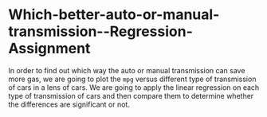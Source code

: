 # Which-better-auto-or-manual-transmission--Regression-Assignment
In order to find out which way the auto or manual transmission can save more gas, we are going to plot the `mpg` versus different type of transmission of cars in a lens of cars. We are going to apply the linear regression on each type of transmission of cars and then compare them to determine whether the differences are significant or not.
